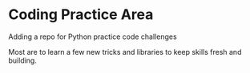 # Coding Practice Area
Adding a repo for Python practice code challenges

Most are to learn a few new tricks and libraries to keep skills fresh and building.
